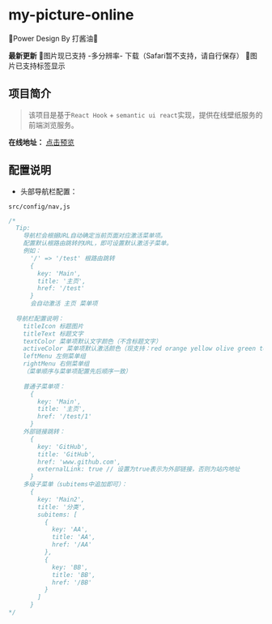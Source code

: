 # my-picture-online
🎉Power Design By 打酱油🎉

**最新更新**
🎉图片现已支持 -多分辨率- 下载（Safari暂不支持，请自行保存）
🎉图片已支持标签显示

## 项目简介
> 该项目是基于`React Hook` + `semantic ui react`实现，提供在线壁纸服务的前端浏览服务。

**在线地址：** [点击预览](192.168.0.223)

## 配置说明
- 头部导航栏配置：

`src/config/nav,js`
```js
/*
  Tip:
    导航栏会根据URL自动确定当前页面对应激活菜单项。
    配置默认根路由跳转的URL，即可设置默认激活子菜单。
    例如：
      '/' => '/test' 根路由跳转
      {
        key: 'Main',
        title: '主页',
        href: '/test'
      }
      会自动激活 主页 菜单项
      
  导航栏配置说明：
    titleIcon 标题图片
    titleText 标题文字
    textColor 菜单项默认文字颜色（不含标题文字）
    activeColor 菜单项默认激活颜色（现支持：red orange yellow olive green teal blue violet purple pink brown grey black）
    leftMenu 左侧菜单组
    rightMenu 右侧菜单组
    （菜单顺序与菜单项配置先后顺序一致）
    
    普通子菜单项：
      {
        key: 'Main',
        title: '主页',
        href: '/test/1'
      }
    外部链接跳转：
      {
        key: 'GitHub',
        title: 'GitHub',
        href: 'www.github.com',
        externalLink: true // 设置为true表示为外部链接，否则为站内地址
      }
    多级子菜单（subitems中追加即可）：
      {
        key: 'Main2',
        title: '分类',
        subitems: [
          {
            key: 'AA',
            title: 'AA',
            href: '/AA'
          },
          {
            key: 'BB',
            title: 'BB',
            href: '/BB'
          }
        ]
      }
*/
```